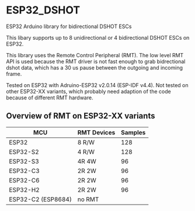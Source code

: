 # ESP32_DSHOT

ESP32 Arduino library for bidirectional DSHOT ESCs

This libary supports up to 8 unidirectional or 4 bidirectional DSHOT ESCs on ESP32.

This library uses the Remote Control Peripheral (RMT). The low level RMT API is used because the RMT driver is not fast enough to grab bidrectional dshot data, which has a 30 us pause between the outgoing and incoming frame.

Tested on ESP32 with Adruino-ESP32 v2.0.14 (ESP-IDF v4.4). Not tested on other ESP32-XX variants, which probably need adaption of the code because of different RMT hardware.

## Overview of RMT on ESP32-XX variants

|MCU|RMT Devices|Samples|
|-|-|-|
ESP32 | 8 R/W |128
ESP32-S2 | 4 R/W |128
ESP32-S3 | 4R 4W |96
ESP32-C3 | 2R 2W |96
ESP32-C6 | 2R 2W |96
ESP32-H2 | 2R 2W |96
ESP32-C2 (ESP8684)| no RMT|
